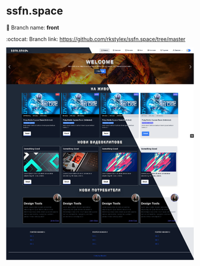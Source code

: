 # ssfn.space

:art: Branch name: **front**

:octocat: Branch link: https://github.com/rkstylex/ssfn.space/tree/master

![alt text](https://raw.githubusercontent.com/rkstylex/ssfn.space/master/assets/images/preview.png)

